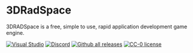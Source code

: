 # 3DRadSpace

3DRADSpace is a free, simple to use, rapid application development game engine.

[![Visual Studio](https://img.shields.io/badge/--6C33AF?logo=visual%20studio)](https://visualstudio.microsoft.com/)
[![Discord](https://img.shields.io/discord/319515587263070209.svg?label=&logo=discord&logoColor=ffffff&color=7389D8&labelColor=6A7EC2)](https://discord.gg/9BcQQyu)
[![Github all releases](https://img.shields.io/github/downloads/3DRadSpace/3D_Rad_Space/total.svg)](https://GitHub.com/3DRadSpace/3D_Rad_Space/releases/)
[![CC-0 license](https://img.shields.io/badge/License-CC--0-blue.svg)](https://creativecommons.org/licenses/by-nd/4.0)

